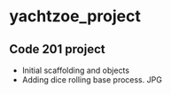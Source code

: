 # yachtzoe_project
## Code 201 project

- Initial scaffolding and objects
- Adding dice rolling base process. JPG
